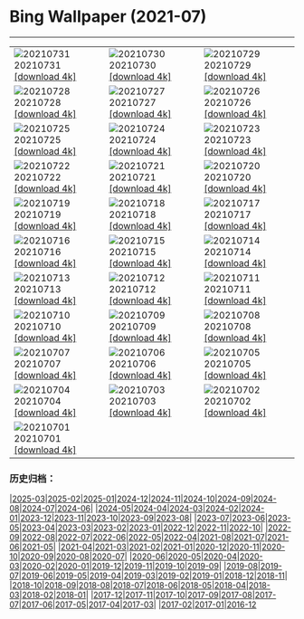 # Bing Wallpaper (2021-07)
**************

<table><tr><td><img src="https://www.bing.com/th?id=OHR.TanzaniaBeeEater_EN-US6785378427_1920x1080.jpg" alt="20210731"> 20210731 <a href="https://www.bing.com/th?id=OHR.TanzaniaBeeEater_EN-US6785378427_UHD.jpg">[download 4k]</a></td><td><img src="https://www.bing.com/th?id=OHR.OtterCliff_EN-US6679872579_1920x1080.jpg" alt="20210730"> 20210730 <a href="https://www.bing.com/th?id=OHR.OtterCliff_EN-US6679872579_UHD.jpg">[download 4k]</a></td><td><img src="https://www.bing.com/th?id=OHR.PantheraTigris_EN-US9729163497_1920x1080.jpg" alt="20210729"> 20210729 <a href="https://www.bing.com/th?id=OHR.PantheraTigris_EN-US9729163497_UHD.jpg">[download 4k]</a></td></tr><tr><td><img src="https://www.bing.com/th?id=OHR.SeaGoldie_EN-US9625167980_1920x1080.jpg" alt="20210728"> 20210728 <a href="https://www.bing.com/th?id=OHR.SeaGoldie_EN-US9625167980_UHD.jpg">[download 4k]</a></td><td><img src="https://www.bing.com/th?id=OHR.AdlerPlanetarium_EN-US9558785232_1920x1080.jpg" alt="20210727"> 20210727 <a href="https://www.bing.com/th?id=OHR.AdlerPlanetarium_EN-US9558785232_UHD.jpg">[download 4k]</a></td><td><img src="https://www.bing.com/th?id=OHR.DancingTrees_EN-US9480266344_1920x1080.jpg" alt="20210726"> 20210726 <a href="https://www.bing.com/th?id=OHR.DancingTrees_EN-US9480266344_UHD.jpg">[download 4k]</a></td></tr><tr><td><img src="https://www.bing.com/th?id=OHR.BruceMunroUluru_EN-US9286495835_1920x1080.jpg" alt="20210725"> 20210725 <a href="https://www.bing.com/th?id=OHR.BruceMunroUluru_EN-US9286495835_UHD.jpg">[download 4k]</a></td><td><img src="https://www.bing.com/th?id=OHR.JavanCousins_EN-US9214957907_1920x1080.jpg" alt="20210724"> 20210724 <a href="https://www.bing.com/th?id=OHR.JavanCousins_EN-US9214957907_UHD.jpg">[download 4k]</a></td><td><img src="https://www.bing.com/th?id=OHR.TokyoMetropolis_EN-US9112375652_1920x1080.jpg" alt="20210723"> 20210723 <a href="https://www.bing.com/th?id=OHR.TokyoMetropolis_EN-US9112375652_UHD.jpg">[download 4k]</a></td></tr><tr><td><img src="https://www.bing.com/th?id=OHR.MinokakeRocks_EN-US9026307089_1920x1080.jpg" alt="20210722"> 20210722 <a href="https://www.bing.com/th?id=OHR.MinokakeRocks_EN-US9026307089_UHD.jpg">[download 4k]</a></td><td><img src="https://www.bing.com/th?id=OHR.CasteldelMonte_EN-US0394527485_1920x1080.jpg" alt="20210721"> 20210721 <a href="https://www.bing.com/th?id=OHR.CasteldelMonte_EN-US0394527485_UHD.jpg">[download 4k]</a></td><td><img src="https://www.bing.com/th?id=OHR.PrathameshJaju_EN-US8876008160_1920x1080.jpg" alt="20210720"> 20210720 <a href="https://www.bing.com/th?id=OHR.PrathameshJaju_EN-US8876008160_UHD.jpg">[download 4k]</a></td></tr><tr><td><img src="https://www.bing.com/th?id=OHR.Tetouan_EN-US7379560261_1920x1080.jpg" alt="20210719"> 20210719 <a href="https://www.bing.com/th?id=OHR.Tetouan_EN-US7379560261_UHD.jpg">[download 4k]</a></td><td><img src="https://www.bing.com/th?id=OHR.LouvreRiders_EN-US7293709223_1920x1080.jpg" alt="20210718"> 20210718 <a href="https://www.bing.com/th?id=OHR.LouvreRiders_EN-US7293709223_UHD.jpg">[download 4k]</a></td><td><img src="https://www.bing.com/th?id=OHR.LoepaOberthuri_EN-US7208560265_1920x1080.jpg" alt="20210717"> 20210717 <a href="https://www.bing.com/th?id=OHR.LoepaOberthuri_EN-US7208560265_UHD.jpg">[download 4k]</a></td></tr><tr><td><img src="https://www.bing.com/th?id=OHR.MontChoisy_EN-US7121697055_1920x1080.jpg" alt="20210716"> 20210716 <a href="https://www.bing.com/th?id=OHR.MontChoisy_EN-US7121697055_UHD.jpg">[download 4k]</a></td><td><img src="https://www.bing.com/th?id=OHR.NgoDong_EN-US7569222084_1920x1080.jpg" alt="20210715"> 20210715 <a href="https://www.bing.com/th?id=OHR.NgoDong_EN-US7569222084_UHD.jpg">[download 4k]</a></td><td><img src="https://www.bing.com/th?id=OHR.SharkAwareness_EN-US7444020818_1920x1080.jpg" alt="20210714"> 20210714 <a href="https://www.bing.com/th?id=OHR.SharkAwareness_EN-US7444020818_UHD.jpg">[download 4k]</a></td></tr><tr><td><img src="https://www.bing.com/th?id=OHR.MooseVelvet_EN-US7292213302_1920x1080.jpg" alt="20210713"> 20210713 <a href="https://www.bing.com/th?id=OHR.MooseVelvet_EN-US7292213302_UHD.jpg">[download 4k]</a></td><td><img src="https://www.bing.com/th?id=OHR.LighthouseWave_EN-US6948276315_1920x1080.jpg" alt="20210712"> 20210712 <a href="https://www.bing.com/th?id=OHR.LighthouseWave_EN-US6948276315_UHD.jpg">[download 4k]</a></td><td><img src="https://www.bing.com/th?id=OHR.SpiralAloe_EN-US6880291357_1920x1080.jpg" alt="20210711"> 20210711 <a href="https://www.bing.com/th?id=OHR.SpiralAloe_EN-US6880291357_UHD.jpg">[download 4k]</a></td></tr><tr><td><img src="https://www.bing.com/th?id=OHR.MonfragueNationalPark_EN-US6445504463_1920x1080.jpg" alt="20210710"> 20210710 <a href="https://www.bing.com/th?id=OHR.MonfragueNationalPark_EN-US6445504463_UHD.jpg">[download 4k]</a></td><td><img src="https://www.bing.com/th?id=OHR.Ortygia_EN-US5940165843_1920x1080.jpg" alt="20210709"> 20210709 <a href="https://www.bing.com/th?id=OHR.Ortygia_EN-US5940165843_UHD.jpg">[download 4k]</a></td><td><img src="https://www.bing.com/th?id=OHR.AppalachianTrail_EN-US5662298732_1920x1080.jpg" alt="20210708"> 20210708 <a href="https://www.bing.com/th?id=OHR.AppalachianTrail_EN-US5662298732_UHD.jpg">[download 4k]</a></td></tr><tr><td><img src="https://www.bing.com/th?id=OHR.LakeUrmia_EN-US4986086287_1920x1080.jpg" alt="20210707"> 20210707 <a href="https://www.bing.com/th?id=OHR.LakeUrmia_EN-US4986086287_UHD.jpg">[download 4k]</a></td><td><img src="https://www.bing.com/th?id=OHR.TawnyFrogmouth_EN-US4707407967_1920x1080.jpg" alt="20210706"> 20210706 <a href="https://www.bing.com/th?id=OHR.TawnyFrogmouth_EN-US4707407967_UHD.jpg">[download 4k]</a></td><td><img src="https://www.bing.com/th?id=OHR.SerraMalagueta_EN-US4627693270_1920x1080.jpg" alt="20210705"> 20210705 <a href="https://www.bing.com/th?id=OHR.SerraMalagueta_EN-US4627693270_UHD.jpg">[download 4k]</a></td></tr><tr><td><img src="https://www.bing.com/th?id=OHR.SFFireworks_EN-US4561699680_1920x1080.jpg" alt="20210704"> 20210704 <a href="https://www.bing.com/th?id=OHR.SFFireworks_EN-US4561699680_UHD.jpg">[download 4k]</a></td><td><img src="https://www.bing.com/th?id=OHR.WakatobiNP_EN-US4475854788_1920x1080.jpg" alt="20210703"> 20210703 <a href="https://www.bing.com/th?id=OHR.WakatobiNP_EN-US4475854788_UHD.jpg">[download 4k]</a></td><td><img src="https://www.bing.com/th?id=OHR.ShyFive_EN-US4337641438_1920x1080.jpg" alt="20210702"> 20210702 <a href="https://www.bing.com/th?id=OHR.ShyFive_EN-US4337641438_UHD.jpg">[download 4k]</a></td></tr><tr><td><img src="https://www.bing.com/th?id=OHR.HangingCanoes_EN-US0235160370_1920x1080.jpg" alt="20210701"> 20210701 <a href="https://www.bing.com/th?id=OHR.HangingCanoes_EN-US0235160370_UHD.jpg">[download 4k]</a></td><td></td><td></td></tr></table>

### 历史归档：

|[2025-03](/../2025-03/2025-03.md)|[2025-02](/../2025-02/2025-02.md)|[2025-01](/../2025-01/2025-01.md)|[2024-12](/../2024-12/2024-12.md)|[2024-11](/../2024-11/2024-11.md)|[2024-10](/../2024-10/2024-10.md)|[2024-09](/../2024-09/2024-09.md)|[2024-08](/../2024-08/2024-08.md)|[2024-07](/../2024-07/2024-07.md)|[2024-06](/../2024-06/2024-06.md)|
|[2024-05](/../2024-05/2024-05.md)|[2024-04](/../2024-04/2024-04.md)|[2024-03](/../2024-03/2024-03.md)|[2024-02](/../2024-02/2024-02.md)|[2024-01](/../2024-01/2024-01.md)|[2023-12](/../2023-12/2023-12.md)|[2023-11](/../2023-11/2023-11.md)|[2023-10](/../2023-10/2023-10.md)|[2023-09](/../2023-09/2023-09.md)|[2023-08](/../2023-08/2023-08.md)|
|[2023-07](/../2023-07/2023-07.md)|[2023-06](/../2023-06/2023-06.md)|[2023-05](/../2023-05/2023-05.md)|[2023-04](/../2023-04/2023-04.md)|[2023-03](/../2023-03/2023-03.md)|[2023-02](/../2023-02/2023-02.md)|[2023-01](/../2023-01/2023-01.md)|[2022-12](/../2022-12/2022-12.md)|[2022-11](/../2022-11/2022-11.md)|[2022-10](/../2022-10/2022-10.md)|
|[2022-09](/../2022-09/2022-09.md)|[2022-08](/../2022-08/2022-08.md)|[2022-07](/../2022-07/2022-07.md)|[2022-06](/../2022-06/2022-06.md)|[2022-05](/../2022-05/2022-05.md)|[2022-04](/../2022-04/2022-04.md)|[2021-08](/../2021-08/2021-08.md)|[2021-07](/2021-07.md)|[2021-06](/../2021-06/2021-06.md)|[2021-05](/../2021-05/2021-05.md)|
|[2021-04](/../2021-04/2021-04.md)|[2021-03](/../2021-03/2021-03.md)|[2021-02](/../2021-02/2021-02.md)|[2021-01](/../2021-01/2021-01.md)|[2020-12](/../2020-12/2020-12.md)|[2020-11](/../2020-11/2020-11.md)|[2020-10](/../2020-10/2020-10.md)|[2020-09](/../2020-09/2020-09.md)|[2020-08](/../2020-08/2020-08.md)|[2020-07](/../2020-07/2020-07.md)|
|[2020-06](/../2020-06/2020-06.md)|[2020-05](/../2020-05/2020-05.md)|[2020-04](/../2020-04/2020-04.md)|[2020-03](/../2020-03/2020-03.md)|[2020-02](/../2020-02/2020-02.md)|[2020-01](/../2020-01/2020-01.md)|[2019-12](/../2019-12/2019-12.md)|[2019-11](/../2019-11/2019-11.md)|[2019-10](/../2019-10/2019-10.md)|[2019-09](/../2019-09/2019-09.md)|
|[2019-08](/../2019-08/2019-08.md)|[2019-07](/../2019-07/2019-07.md)|[2019-06](/../2019-06/2019-06.md)|[2019-05](/../2019-05/2019-05.md)|[2019-04](/../2019-04/2019-04.md)|[2019-03](/../2019-03/2019-03.md)|[2019-02](/../2019-02/2019-02.md)|[2019-01](/../2019-01/2019-01.md)|[2018-12](/../2018-12/2018-12.md)|[2018-11](/../2018-11/2018-11.md)|
|[2018-10](/../2018-10/2018-10.md)|[2018-09](/../2018-09/2018-09.md)|[2018-08](/../2018-08/2018-08.md)|[2018-07](/../2018-07/2018-07.md)|[2018-06](/../2018-06/2018-06.md)|[2018-05](/../2018-05/2018-05.md)|[2018-04](/../2018-04/2018-04.md)|[2018-03](/../2018-03/2018-03.md)|[2018-02](/../2018-02/2018-02.md)|[2018-01](/../2018-01/2018-01.md)|
|[2017-12](/../2017-12/2017-12.md)|[2017-11](/../2017-11/2017-11.md)|[2017-10](/../2017-10/2017-10.md)|[2017-09](/../2017-09/2017-09.md)|[2017-08](/../2017-08/2017-08.md)|[2017-07](/../2017-07/2017-07.md)|[2017-06](/../2017-06/2017-06.md)|[2017-05](/../2017-05/2017-05.md)|[2017-04](/../2017-04/2017-04.md)|[2017-03](/../2017-03/2017-03.md)|
|[2017-02](/../2017-02/2017-02.md)|[2017-01](/../2017-01/2017-01.md)|[2016-12](/../2016-12/2016-12.md)